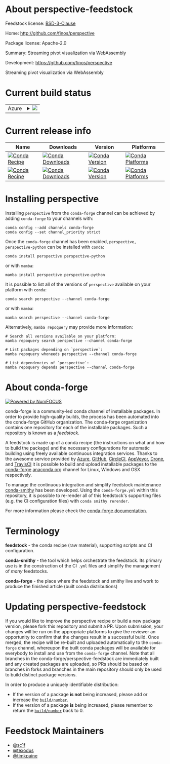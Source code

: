 About perspective-feedstock
===========================

Feedstock license: [BSD-3-Clause](https://github.com/conda-forge/perspective-feedstock/blob/main/LICENSE.txt)

Home: http://github.com/finos/perspective

Package license: Apache-2.0

Summary: Streaming pivot visualization via WebAssembly

Development: https://github.com/finos/perspective

Streaming pivot visualization via WebAssembly

Current build status
====================


<table>
    
  <tr>
    <td>Azure</td>
    <td>
      <details>
        <summary>
          <a href="https://dev.azure.com/conda-forge/feedstock-builds/_build/latest?definitionId=9963&branchName=main">
            <img src="https://dev.azure.com/conda-forge/feedstock-builds/_apis/build/status/perspective-feedstock?branchName=main">
          </a>
        </summary>
        <table>
          <thead><tr><th>Variant</th><th>Status</th></tr></thead>
          <tbody><tr>
              <td>linux_64_nodejs18numpy1.22python3.8.____cpython</td>
              <td>
                <a href="https://dev.azure.com/conda-forge/feedstock-builds/_build/latest?definitionId=9963&branchName=main">
                  <img src="https://dev.azure.com/conda-forge/feedstock-builds/_apis/build/status/perspective-feedstock?branchName=main&jobName=linux&configuration=linux%20linux_64_nodejs18numpy1.22python3.8.____cpython" alt="variant">
                </a>
              </td>
            </tr><tr>
              <td>linux_64_nodejs18numpy2.0python3.10.____cpython</td>
              <td>
                <a href="https://dev.azure.com/conda-forge/feedstock-builds/_build/latest?definitionId=9963&branchName=main">
                  <img src="https://dev.azure.com/conda-forge/feedstock-builds/_apis/build/status/perspective-feedstock?branchName=main&jobName=linux&configuration=linux%20linux_64_nodejs18numpy2.0python3.10.____cpython" alt="variant">
                </a>
              </td>
            </tr><tr>
              <td>linux_64_nodejs18numpy2.0python3.11.____cpython</td>
              <td>
                <a href="https://dev.azure.com/conda-forge/feedstock-builds/_build/latest?definitionId=9963&branchName=main">
                  <img src="https://dev.azure.com/conda-forge/feedstock-builds/_apis/build/status/perspective-feedstock?branchName=main&jobName=linux&configuration=linux%20linux_64_nodejs18numpy2.0python3.11.____cpython" alt="variant">
                </a>
              </td>
            </tr><tr>
              <td>linux_64_nodejs18numpy2.0python3.12.____cpython</td>
              <td>
                <a href="https://dev.azure.com/conda-forge/feedstock-builds/_build/latest?definitionId=9963&branchName=main">
                  <img src="https://dev.azure.com/conda-forge/feedstock-builds/_apis/build/status/perspective-feedstock?branchName=main&jobName=linux&configuration=linux%20linux_64_nodejs18numpy2.0python3.12.____cpython" alt="variant">
                </a>
              </td>
            </tr><tr>
              <td>linux_64_nodejs18numpy2.0python3.9.____cpython</td>
              <td>
                <a href="https://dev.azure.com/conda-forge/feedstock-builds/_build/latest?definitionId=9963&branchName=main">
                  <img src="https://dev.azure.com/conda-forge/feedstock-builds/_apis/build/status/perspective-feedstock?branchName=main&jobName=linux&configuration=linux%20linux_64_nodejs18numpy2.0python3.9.____cpython" alt="variant">
                </a>
              </td>
            </tr><tr>
              <td>linux_64_nodejs20numpy1.22python3.8.____cpython</td>
              <td>
                <a href="https://dev.azure.com/conda-forge/feedstock-builds/_build/latest?definitionId=9963&branchName=main">
                  <img src="https://dev.azure.com/conda-forge/feedstock-builds/_apis/build/status/perspective-feedstock?branchName=main&jobName=linux&configuration=linux%20linux_64_nodejs20numpy1.22python3.8.____cpython" alt="variant">
                </a>
              </td>
            </tr><tr>
              <td>linux_64_nodejs20numpy2.0python3.10.____cpython</td>
              <td>
                <a href="https://dev.azure.com/conda-forge/feedstock-builds/_build/latest?definitionId=9963&branchName=main">
                  <img src="https://dev.azure.com/conda-forge/feedstock-builds/_apis/build/status/perspective-feedstock?branchName=main&jobName=linux&configuration=linux%20linux_64_nodejs20numpy2.0python3.10.____cpython" alt="variant">
                </a>
              </td>
            </tr><tr>
              <td>linux_64_nodejs20numpy2.0python3.11.____cpython</td>
              <td>
                <a href="https://dev.azure.com/conda-forge/feedstock-builds/_build/latest?definitionId=9963&branchName=main">
                  <img src="https://dev.azure.com/conda-forge/feedstock-builds/_apis/build/status/perspective-feedstock?branchName=main&jobName=linux&configuration=linux%20linux_64_nodejs20numpy2.0python3.11.____cpython" alt="variant">
                </a>
              </td>
            </tr><tr>
              <td>linux_64_nodejs20numpy2.0python3.12.____cpython</td>
              <td>
                <a href="https://dev.azure.com/conda-forge/feedstock-builds/_build/latest?definitionId=9963&branchName=main">
                  <img src="https://dev.azure.com/conda-forge/feedstock-builds/_apis/build/status/perspective-feedstock?branchName=main&jobName=linux&configuration=linux%20linux_64_nodejs20numpy2.0python3.12.____cpython" alt="variant">
                </a>
              </td>
            </tr><tr>
              <td>linux_64_nodejs20numpy2.0python3.9.____cpython</td>
              <td>
                <a href="https://dev.azure.com/conda-forge/feedstock-builds/_build/latest?definitionId=9963&branchName=main">
                  <img src="https://dev.azure.com/conda-forge/feedstock-builds/_apis/build/status/perspective-feedstock?branchName=main&jobName=linux&configuration=linux%20linux_64_nodejs20numpy2.0python3.9.____cpython" alt="variant">
                </a>
              </td>
            </tr><tr>
              <td>osx_64_nodejs18numpy1.22python3.8.____cpython</td>
              <td>
                <a href="https://dev.azure.com/conda-forge/feedstock-builds/_build/latest?definitionId=9963&branchName=main">
                  <img src="https://dev.azure.com/conda-forge/feedstock-builds/_apis/build/status/perspective-feedstock?branchName=main&jobName=osx&configuration=osx%20osx_64_nodejs18numpy1.22python3.8.____cpython" alt="variant">
                </a>
              </td>
            </tr><tr>
              <td>osx_64_nodejs18numpy2.0python3.10.____cpython</td>
              <td>
                <a href="https://dev.azure.com/conda-forge/feedstock-builds/_build/latest?definitionId=9963&branchName=main">
                  <img src="https://dev.azure.com/conda-forge/feedstock-builds/_apis/build/status/perspective-feedstock?branchName=main&jobName=osx&configuration=osx%20osx_64_nodejs18numpy2.0python3.10.____cpython" alt="variant">
                </a>
              </td>
            </tr><tr>
              <td>osx_64_nodejs18numpy2.0python3.11.____cpython</td>
              <td>
                <a href="https://dev.azure.com/conda-forge/feedstock-builds/_build/latest?definitionId=9963&branchName=main">
                  <img src="https://dev.azure.com/conda-forge/feedstock-builds/_apis/build/status/perspective-feedstock?branchName=main&jobName=osx&configuration=osx%20osx_64_nodejs18numpy2.0python3.11.____cpython" alt="variant">
                </a>
              </td>
            </tr><tr>
              <td>osx_64_nodejs18numpy2.0python3.12.____cpython</td>
              <td>
                <a href="https://dev.azure.com/conda-forge/feedstock-builds/_build/latest?definitionId=9963&branchName=main">
                  <img src="https://dev.azure.com/conda-forge/feedstock-builds/_apis/build/status/perspective-feedstock?branchName=main&jobName=osx&configuration=osx%20osx_64_nodejs18numpy2.0python3.12.____cpython" alt="variant">
                </a>
              </td>
            </tr><tr>
              <td>osx_64_nodejs18numpy2.0python3.9.____cpython</td>
              <td>
                <a href="https://dev.azure.com/conda-forge/feedstock-builds/_build/latest?definitionId=9963&branchName=main">
                  <img src="https://dev.azure.com/conda-forge/feedstock-builds/_apis/build/status/perspective-feedstock?branchName=main&jobName=osx&configuration=osx%20osx_64_nodejs18numpy2.0python3.9.____cpython" alt="variant">
                </a>
              </td>
            </tr><tr>
              <td>osx_64_nodejs20numpy1.22python3.8.____cpython</td>
              <td>
                <a href="https://dev.azure.com/conda-forge/feedstock-builds/_build/latest?definitionId=9963&branchName=main">
                  <img src="https://dev.azure.com/conda-forge/feedstock-builds/_apis/build/status/perspective-feedstock?branchName=main&jobName=osx&configuration=osx%20osx_64_nodejs20numpy1.22python3.8.____cpython" alt="variant">
                </a>
              </td>
            </tr><tr>
              <td>osx_64_nodejs20numpy2.0python3.10.____cpython</td>
              <td>
                <a href="https://dev.azure.com/conda-forge/feedstock-builds/_build/latest?definitionId=9963&branchName=main">
                  <img src="https://dev.azure.com/conda-forge/feedstock-builds/_apis/build/status/perspective-feedstock?branchName=main&jobName=osx&configuration=osx%20osx_64_nodejs20numpy2.0python3.10.____cpython" alt="variant">
                </a>
              </td>
            </tr><tr>
              <td>osx_64_nodejs20numpy2.0python3.11.____cpython</td>
              <td>
                <a href="https://dev.azure.com/conda-forge/feedstock-builds/_build/latest?definitionId=9963&branchName=main">
                  <img src="https://dev.azure.com/conda-forge/feedstock-builds/_apis/build/status/perspective-feedstock?branchName=main&jobName=osx&configuration=osx%20osx_64_nodejs20numpy2.0python3.11.____cpython" alt="variant">
                </a>
              </td>
            </tr><tr>
              <td>osx_64_nodejs20numpy2.0python3.12.____cpython</td>
              <td>
                <a href="https://dev.azure.com/conda-forge/feedstock-builds/_build/latest?definitionId=9963&branchName=main">
                  <img src="https://dev.azure.com/conda-forge/feedstock-builds/_apis/build/status/perspective-feedstock?branchName=main&jobName=osx&configuration=osx%20osx_64_nodejs20numpy2.0python3.12.____cpython" alt="variant">
                </a>
              </td>
            </tr><tr>
              <td>osx_64_nodejs20numpy2.0python3.9.____cpython</td>
              <td>
                <a href="https://dev.azure.com/conda-forge/feedstock-builds/_build/latest?definitionId=9963&branchName=main">
                  <img src="https://dev.azure.com/conda-forge/feedstock-builds/_apis/build/status/perspective-feedstock?branchName=main&jobName=osx&configuration=osx%20osx_64_nodejs20numpy2.0python3.9.____cpython" alt="variant">
                </a>
              </td>
            </tr><tr>
              <td>osx_arm64_nodejs18numpy1.22python3.8.____cpython</td>
              <td>
                <a href="https://dev.azure.com/conda-forge/feedstock-builds/_build/latest?definitionId=9963&branchName=main">
                  <img src="https://dev.azure.com/conda-forge/feedstock-builds/_apis/build/status/perspective-feedstock?branchName=main&jobName=osx&configuration=osx%20osx_arm64_nodejs18numpy1.22python3.8.____cpython" alt="variant">
                </a>
              </td>
            </tr><tr>
              <td>osx_arm64_nodejs18numpy2.0python3.10.____cpython</td>
              <td>
                <a href="https://dev.azure.com/conda-forge/feedstock-builds/_build/latest?definitionId=9963&branchName=main">
                  <img src="https://dev.azure.com/conda-forge/feedstock-builds/_apis/build/status/perspective-feedstock?branchName=main&jobName=osx&configuration=osx%20osx_arm64_nodejs18numpy2.0python3.10.____cpython" alt="variant">
                </a>
              </td>
            </tr><tr>
              <td>osx_arm64_nodejs18numpy2.0python3.11.____cpython</td>
              <td>
                <a href="https://dev.azure.com/conda-forge/feedstock-builds/_build/latest?definitionId=9963&branchName=main">
                  <img src="https://dev.azure.com/conda-forge/feedstock-builds/_apis/build/status/perspective-feedstock?branchName=main&jobName=osx&configuration=osx%20osx_arm64_nodejs18numpy2.0python3.11.____cpython" alt="variant">
                </a>
              </td>
            </tr><tr>
              <td>osx_arm64_nodejs18numpy2.0python3.12.____cpython</td>
              <td>
                <a href="https://dev.azure.com/conda-forge/feedstock-builds/_build/latest?definitionId=9963&branchName=main">
                  <img src="https://dev.azure.com/conda-forge/feedstock-builds/_apis/build/status/perspective-feedstock?branchName=main&jobName=osx&configuration=osx%20osx_arm64_nodejs18numpy2.0python3.12.____cpython" alt="variant">
                </a>
              </td>
            </tr><tr>
              <td>osx_arm64_nodejs18numpy2.0python3.9.____cpython</td>
              <td>
                <a href="https://dev.azure.com/conda-forge/feedstock-builds/_build/latest?definitionId=9963&branchName=main">
                  <img src="https://dev.azure.com/conda-forge/feedstock-builds/_apis/build/status/perspective-feedstock?branchName=main&jobName=osx&configuration=osx%20osx_arm64_nodejs18numpy2.0python3.9.____cpython" alt="variant">
                </a>
              </td>
            </tr><tr>
              <td>osx_arm64_nodejs20numpy1.22python3.8.____cpython</td>
              <td>
                <a href="https://dev.azure.com/conda-forge/feedstock-builds/_build/latest?definitionId=9963&branchName=main">
                  <img src="https://dev.azure.com/conda-forge/feedstock-builds/_apis/build/status/perspective-feedstock?branchName=main&jobName=osx&configuration=osx%20osx_arm64_nodejs20numpy1.22python3.8.____cpython" alt="variant">
                </a>
              </td>
            </tr><tr>
              <td>osx_arm64_nodejs20numpy2.0python3.10.____cpython</td>
              <td>
                <a href="https://dev.azure.com/conda-forge/feedstock-builds/_build/latest?definitionId=9963&branchName=main">
                  <img src="https://dev.azure.com/conda-forge/feedstock-builds/_apis/build/status/perspective-feedstock?branchName=main&jobName=osx&configuration=osx%20osx_arm64_nodejs20numpy2.0python3.10.____cpython" alt="variant">
                </a>
              </td>
            </tr><tr>
              <td>osx_arm64_nodejs20numpy2.0python3.11.____cpython</td>
              <td>
                <a href="https://dev.azure.com/conda-forge/feedstock-builds/_build/latest?definitionId=9963&branchName=main">
                  <img src="https://dev.azure.com/conda-forge/feedstock-builds/_apis/build/status/perspective-feedstock?branchName=main&jobName=osx&configuration=osx%20osx_arm64_nodejs20numpy2.0python3.11.____cpython" alt="variant">
                </a>
              </td>
            </tr><tr>
              <td>osx_arm64_nodejs20numpy2.0python3.12.____cpython</td>
              <td>
                <a href="https://dev.azure.com/conda-forge/feedstock-builds/_build/latest?definitionId=9963&branchName=main">
                  <img src="https://dev.azure.com/conda-forge/feedstock-builds/_apis/build/status/perspective-feedstock?branchName=main&jobName=osx&configuration=osx%20osx_arm64_nodejs20numpy2.0python3.12.____cpython" alt="variant">
                </a>
              </td>
            </tr><tr>
              <td>osx_arm64_nodejs20numpy2.0python3.9.____cpython</td>
              <td>
                <a href="https://dev.azure.com/conda-forge/feedstock-builds/_build/latest?definitionId=9963&branchName=main">
                  <img src="https://dev.azure.com/conda-forge/feedstock-builds/_apis/build/status/perspective-feedstock?branchName=main&jobName=osx&configuration=osx%20osx_arm64_nodejs20numpy2.0python3.9.____cpython" alt="variant">
                </a>
              </td>
            </tr><tr>
              <td>win_64_nodejs18numpy1.22python3.8.____cpython</td>
              <td>
                <a href="https://dev.azure.com/conda-forge/feedstock-builds/_build/latest?definitionId=9963&branchName=main">
                  <img src="https://dev.azure.com/conda-forge/feedstock-builds/_apis/build/status/perspective-feedstock?branchName=main&jobName=win&configuration=win%20win_64_nodejs18numpy1.22python3.8.____cpython" alt="variant">
                </a>
              </td>
            </tr><tr>
              <td>win_64_nodejs18numpy2.0python3.10.____cpython</td>
              <td>
                <a href="https://dev.azure.com/conda-forge/feedstock-builds/_build/latest?definitionId=9963&branchName=main">
                  <img src="https://dev.azure.com/conda-forge/feedstock-builds/_apis/build/status/perspective-feedstock?branchName=main&jobName=win&configuration=win%20win_64_nodejs18numpy2.0python3.10.____cpython" alt="variant">
                </a>
              </td>
            </tr><tr>
              <td>win_64_nodejs18numpy2.0python3.11.____cpython</td>
              <td>
                <a href="https://dev.azure.com/conda-forge/feedstock-builds/_build/latest?definitionId=9963&branchName=main">
                  <img src="https://dev.azure.com/conda-forge/feedstock-builds/_apis/build/status/perspective-feedstock?branchName=main&jobName=win&configuration=win%20win_64_nodejs18numpy2.0python3.11.____cpython" alt="variant">
                </a>
              </td>
            </tr><tr>
              <td>win_64_nodejs18numpy2.0python3.12.____cpython</td>
              <td>
                <a href="https://dev.azure.com/conda-forge/feedstock-builds/_build/latest?definitionId=9963&branchName=main">
                  <img src="https://dev.azure.com/conda-forge/feedstock-builds/_apis/build/status/perspective-feedstock?branchName=main&jobName=win&configuration=win%20win_64_nodejs18numpy2.0python3.12.____cpython" alt="variant">
                </a>
              </td>
            </tr><tr>
              <td>win_64_nodejs18numpy2.0python3.9.____cpython</td>
              <td>
                <a href="https://dev.azure.com/conda-forge/feedstock-builds/_build/latest?definitionId=9963&branchName=main">
                  <img src="https://dev.azure.com/conda-forge/feedstock-builds/_apis/build/status/perspective-feedstock?branchName=main&jobName=win&configuration=win%20win_64_nodejs18numpy2.0python3.9.____cpython" alt="variant">
                </a>
              </td>
            </tr><tr>
              <td>win_64_nodejs20numpy1.22python3.8.____cpython</td>
              <td>
                <a href="https://dev.azure.com/conda-forge/feedstock-builds/_build/latest?definitionId=9963&branchName=main">
                  <img src="https://dev.azure.com/conda-forge/feedstock-builds/_apis/build/status/perspective-feedstock?branchName=main&jobName=win&configuration=win%20win_64_nodejs20numpy1.22python3.8.____cpython" alt="variant">
                </a>
              </td>
            </tr><tr>
              <td>win_64_nodejs20numpy2.0python3.10.____cpython</td>
              <td>
                <a href="https://dev.azure.com/conda-forge/feedstock-builds/_build/latest?definitionId=9963&branchName=main">
                  <img src="https://dev.azure.com/conda-forge/feedstock-builds/_apis/build/status/perspective-feedstock?branchName=main&jobName=win&configuration=win%20win_64_nodejs20numpy2.0python3.10.____cpython" alt="variant">
                </a>
              </td>
            </tr><tr>
              <td>win_64_nodejs20numpy2.0python3.11.____cpython</td>
              <td>
                <a href="https://dev.azure.com/conda-forge/feedstock-builds/_build/latest?definitionId=9963&branchName=main">
                  <img src="https://dev.azure.com/conda-forge/feedstock-builds/_apis/build/status/perspective-feedstock?branchName=main&jobName=win&configuration=win%20win_64_nodejs20numpy2.0python3.11.____cpython" alt="variant">
                </a>
              </td>
            </tr><tr>
              <td>win_64_nodejs20numpy2.0python3.12.____cpython</td>
              <td>
                <a href="https://dev.azure.com/conda-forge/feedstock-builds/_build/latest?definitionId=9963&branchName=main">
                  <img src="https://dev.azure.com/conda-forge/feedstock-builds/_apis/build/status/perspective-feedstock?branchName=main&jobName=win&configuration=win%20win_64_nodejs20numpy2.0python3.12.____cpython" alt="variant">
                </a>
              </td>
            </tr><tr>
              <td>win_64_nodejs20numpy2.0python3.9.____cpython</td>
              <td>
                <a href="https://dev.azure.com/conda-forge/feedstock-builds/_build/latest?definitionId=9963&branchName=main">
                  <img src="https://dev.azure.com/conda-forge/feedstock-builds/_apis/build/status/perspective-feedstock?branchName=main&jobName=win&configuration=win%20win_64_nodejs20numpy2.0python3.9.____cpython" alt="variant">
                </a>
              </td>
            </tr>
          </tbody>
        </table>
      </details>
    </td>
  </tr>
</table>

Current release info
====================

| Name | Downloads | Version | Platforms |
| --- | --- | --- | --- |
| [![Conda Recipe](https://img.shields.io/badge/recipe-perspective-green.svg)](https://anaconda.org/conda-forge/perspective) | [![Conda Downloads](https://img.shields.io/conda/dn/conda-forge/perspective.svg)](https://anaconda.org/conda-forge/perspective) | [![Conda Version](https://img.shields.io/conda/vn/conda-forge/perspective.svg)](https://anaconda.org/conda-forge/perspective) | [![Conda Platforms](https://img.shields.io/conda/pn/conda-forge/perspective.svg)](https://anaconda.org/conda-forge/perspective) |
| [![Conda Recipe](https://img.shields.io/badge/recipe-perspective--python-green.svg)](https://anaconda.org/conda-forge/perspective-python) | [![Conda Downloads](https://img.shields.io/conda/dn/conda-forge/perspective-python.svg)](https://anaconda.org/conda-forge/perspective-python) | [![Conda Version](https://img.shields.io/conda/vn/conda-forge/perspective-python.svg)](https://anaconda.org/conda-forge/perspective-python) | [![Conda Platforms](https://img.shields.io/conda/pn/conda-forge/perspective-python.svg)](https://anaconda.org/conda-forge/perspective-python) |

Installing perspective
======================

Installing `perspective` from the `conda-forge` channel can be achieved by adding `conda-forge` to your channels with:

```
conda config --add channels conda-forge
conda config --set channel_priority strict
```

Once the `conda-forge` channel has been enabled, `perspective, perspective-python` can be installed with `conda`:

```
conda install perspective perspective-python
```

or with `mamba`:

```
mamba install perspective perspective-python
```

It is possible to list all of the versions of `perspective` available on your platform with `conda`:

```
conda search perspective --channel conda-forge
```

or with `mamba`:

```
mamba search perspective --channel conda-forge
```

Alternatively, `mamba repoquery` may provide more information:

```
# Search all versions available on your platform:
mamba repoquery search perspective --channel conda-forge

# List packages depending on `perspective`:
mamba repoquery whoneeds perspective --channel conda-forge

# List dependencies of `perspective`:
mamba repoquery depends perspective --channel conda-forge
```


About conda-forge
=================

[![Powered by
NumFOCUS](https://img.shields.io/badge/powered%20by-NumFOCUS-orange.svg?style=flat&colorA=E1523D&colorB=007D8A)](https://numfocus.org)

conda-forge is a community-led conda channel of installable packages.
In order to provide high-quality builds, the process has been automated into the
conda-forge GitHub organization. The conda-forge organization contains one repository
for each of the installable packages. Such a repository is known as a *feedstock*.

A feedstock is made up of a conda recipe (the instructions on what and how to build
the package) and the necessary configurations for automatic building using freely
available continuous integration services. Thanks to the awesome service provided by
[Azure](https://azure.microsoft.com/en-us/services/devops/), [GitHub](https://github.com/),
[CircleCI](https://circleci.com/), [AppVeyor](https://www.appveyor.com/),
[Drone](https://cloud.drone.io/welcome), and [TravisCI](https://travis-ci.com/)
it is possible to build and upload installable packages to the
[conda-forge](https://anaconda.org/conda-forge) [anaconda.org](https://anaconda.org/)
channel for Linux, Windows and OSX respectively.

To manage the continuous integration and simplify feedstock maintenance
[conda-smithy](https://github.com/conda-forge/conda-smithy) has been developed.
Using the ``conda-forge.yml`` within this repository, it is possible to re-render all of
this feedstock's supporting files (e.g. the CI configuration files) with ``conda smithy rerender``.

For more information please check the [conda-forge documentation](https://conda-forge.org/docs/).

Terminology
===========

**feedstock** - the conda recipe (raw material), supporting scripts and CI configuration.

**conda-smithy** - the tool which helps orchestrate the feedstock.
                   Its primary use is in the construction of the CI ``.yml`` files
                   and simplify the management of *many* feedstocks.

**conda-forge** - the place where the feedstock and smithy live and work to
                  produce the finished article (built conda distributions)


Updating perspective-feedstock
==============================

If you would like to improve the perspective recipe or build a new
package version, please fork this repository and submit a PR. Upon submission,
your changes will be run on the appropriate platforms to give the reviewer an
opportunity to confirm that the changes result in a successful build. Once
merged, the recipe will be re-built and uploaded automatically to the
`conda-forge` channel, whereupon the built conda packages will be available for
everybody to install and use from the `conda-forge` channel.
Note that all branches in the conda-forge/perspective-feedstock are
immediately built and any created packages are uploaded, so PRs should be based
on branches in forks and branches in the main repository should only be used to
build distinct package versions.

In order to produce a uniquely identifiable distribution:
 * If the version of a package **is not** being increased, please add or increase
   the [``build/number``](https://docs.conda.io/projects/conda-build/en/latest/resources/define-metadata.html#build-number-and-string).
 * If the version of a package **is** being increased, please remember to return
   the [``build/number``](https://docs.conda.io/projects/conda-build/en/latest/resources/define-metadata.html#build-number-and-string)
   back to 0.

Feedstock Maintainers
=====================

* [@sc1f](https://github.com/sc1f/)
* [@texodus](https://github.com/texodus/)
* [@timkpaine](https://github.com/timkpaine/)

